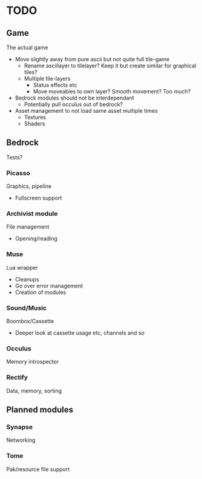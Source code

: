 TODO
===
## Game
The actual game
* Move slightly away from pure ascii but not quite full tile-game
  * Rename asciilayer to tilelayer? Keep it but create similar for graphical tiles?
  * Multiple tile-layers
    * Status effects etc
    * Move moveables to own layer? Smooth movement? Too much?
* Bedrock modules should not be interdependant
  * Potentially pull occulus out of bedrock?
* Asset management to not load same asset multiple times
  * Textures
  * Shaders

## Bedrock
Tests?

### Picasso
Graphics, pipeline
* Fullscreen support

### Archivist module
File management
* Opening/reading

### Muse
Lua wrapper
* Cleanups
* Go over error management
* Creation of modules

### Sound/Music
Boombox/Cassette
* Deeper look at cassette usage etc, channels and so

### Occulus
Memory introspector

### Rectify
Data, memory, sorting

## Planned modules

### Synapse
Networking

### Tome
Pak/resource file support
